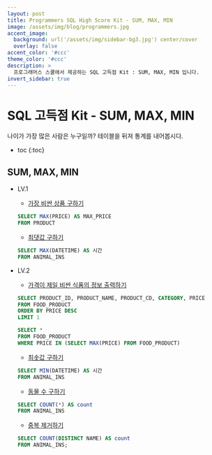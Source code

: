 ```yaml
---
layout: post
title: Programmers SQL High Score Kit - SUM, MAX, MIN
image: /assets/img/blog/programmers.jpg
accent_image: 
  background: url('/assets/img/sidebar-bg3.jpg') center/cover
  overlay: false
accent_color: '#ccc'
theme_color: '#ccc'
description: >
  프로그래머스 스쿨에서 제공하는 SQL 고득점 Kit : SUM, MAX, MIN 입니다. 
invert_sidebar: true
---
```


# SQL 고득점 Kit - SUM, MAX, MIN

나이가 가장 많은 사람은 누구일까? 테이블을 뒤져 통계를 내어봅시다.

* toc
{:toc}


## SUM, MAX, MIN

- LV.1
    - [가장 비싼 상품 구하기](https://school.programmers.co.kr/learn/courses/30/lessons/131697)
    ```sql
    SELECT MAX(PRICE) AS MAX_PRICE
    FROM PRODUCT
    ```
    - [최댓값 구하기](https://school.programmers.co.kr/learn/courses/30/lessons/59415)
    ```sql
    SELECT MAX(DATETIME) AS 시간
    FROM ANIMAL_INS    
    ```

- LV.2
    - [가격이 제일 비싼 식품의 정보 출력하기](https://school.programmers.co.kr/learn/courses/30/lessons/131115)
    ```sql
    SELECT PRODUCT_ID, PRODUCT_NAME, PRODUCT_CD, CATEGORY, PRICE
    FROM FOOD_PRODUCT
    ORDER BY PRICE DESC
    LIMIT 1
    ```
    ```sql
    SELECT *
    FROM FOOD_PRODUCT
    WHERE PRICE IN (SELECT MAX(PRICE) FROM FOOD_PRODUCT)
    ```
    - [최솟값 구하기](https://school.programmers.co.kr/learn/courses/30/lessons/59038)
    ```sql
    SELECT MIN(DATETIME) AS 시간
    FROM ANIMAL_INS
    ```
    - [동물 수 구하기](https://school.programmers.co.kr/learn/courses/30/lessons/59406)
    ```sql
    SELECT COUNT(*) AS count
    FROM ANIMAL_INS
    ```
    - [중복 제거하기](https://school.programmers.co.kr/learn/courses/30/lessons/59408)
    ```sql
    SELECT COUNT(DISTINCT NAME) AS count 
    FROM ANIMAL_INS;
    ```
